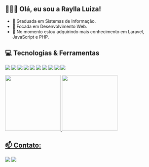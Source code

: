 <h2> 👩🏻‍💻 Olá, eu sou a Raylla Luiza! </h2>

- 💬 Graduada em Sistemas de Informação.
- 🎯 Focada em Desenvolvimento Web.
- 🥇 No momento estou adquirindo mais conhecimento em Laravel, JavaScript e PHP.

<h2> 💻 Tecnologias & Ferramentas </h2>

<p>
  <img src="https://img.shields.io/badge/PHP-777BB4?style=for-the-badge&logo=php&logoColor=white" />
  <img src="https://img.shields.io/badge/JavaScript-F7DF1E?style=for-the-badge&logo=javascript&logoColor=black" />
  <img src="https://img.shields.io/badge/HTML5-E34F26?style=for-the-badge&logo=html5&logoColor=white" />
  <img src="https://img.shields.io/badge/CSS3-1572B6?style=for-the-badge&logo=css3&logoColor=white" />
  <img src="https://img.shields.io/badge/Sass-CC6699?style=for-the-badge&logo=sass&logoColor=white" />
  <img src="https://img.shields.io/badge/Bootstrap-563D7C?style=for-the-badge&logo=bootstrap&logoColor=white" />
  <img src="https://img.shields.io/badge/Git-F05032?style=for-the-badge&logo=git&logoColor=white" />
  <img src="https://img.shields.io/badge/Python-3776AB?style=for-the-badge&logo=python&logoColor=white" />
  <img src="https://img.shields.io/badge/Laravel-FF2D20?style=for-the-badge&logo=laravel&logoColor=white" />
  <img src="https://img.shields.io/badge/Java-ED8B00?style=for-the-badge&logo=java&logoColor=white" />
</p>

 <div>
  <a href="https://github.com/rayllaluiiza">
  <img height="180em" src="https://github-readme-stats.vercel.app/api?username=rayllaluiiza&show_icons=true&theme=dracula&include_all_commits=true&count_private=true"/>
  <img height="180em" src="https://github-readme-stats.vercel.app/api/top-langs/?username=rayllaluiiza&layout=compact&langs_count=7&theme=dracula"/>
</div>

<h2>📫 Contato: </h2>
  <p>
   <a href = "mailto:raylla_op12@hotmail.com"><img src="https://img.shields.io/badge/Hotmail-0078D4?style=for-the-badge&logo=microsoft-outlook&logoColor=white" target="_blank"></a>
  <a href="https://www.linkedin.com/in/raylla-silva/"><img src="https://img.shields.io/badge/LinkedIn-0077B5?style=for-the-badge&logo=linkedin&logoColor=white" target="_blank" /></a>
</p>
